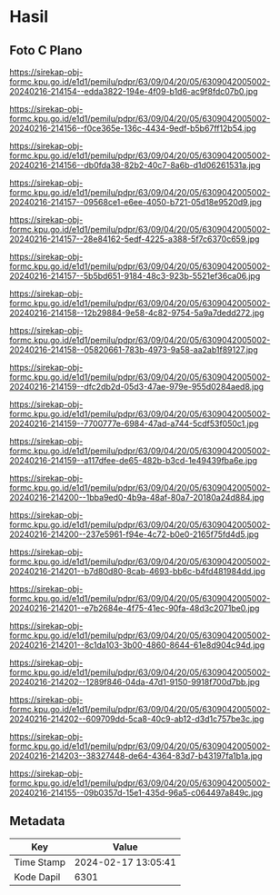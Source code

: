 # Hasil

## Foto C Plano

https://sirekap-obj-formc.kpu.go.id/e1d1/pemilu/pdpr/63/09/04/20/05/6309042005002-20240216-214154--edda3822-194e-4f09-b1d6-ac9f8fdc07b0.jpg

https://sirekap-obj-formc.kpu.go.id/e1d1/pemilu/pdpr/63/09/04/20/05/6309042005002-20240216-214156--f0ce365e-136c-4434-9edf-b5b67ff12b54.jpg

https://sirekap-obj-formc.kpu.go.id/e1d1/pemilu/pdpr/63/09/04/20/05/6309042005002-20240216-214156--db0fda38-82b2-40c7-8a6b-d1d06261531a.jpg

https://sirekap-obj-formc.kpu.go.id/e1d1/pemilu/pdpr/63/09/04/20/05/6309042005002-20240216-214157--09568ce1-e6ee-4050-b721-05d18e9520d9.jpg

https://sirekap-obj-formc.kpu.go.id/e1d1/pemilu/pdpr/63/09/04/20/05/6309042005002-20240216-214157--28e84162-5edf-4225-a388-5f7c6370c659.jpg

https://sirekap-obj-formc.kpu.go.id/e1d1/pemilu/pdpr/63/09/04/20/05/6309042005002-20240216-214157--5b5bd651-9184-48c3-923b-5521ef36ca06.jpg

https://sirekap-obj-formc.kpu.go.id/e1d1/pemilu/pdpr/63/09/04/20/05/6309042005002-20240216-214158--12b29884-9e58-4c82-9754-5a9a7dedd272.jpg

https://sirekap-obj-formc.kpu.go.id/e1d1/pemilu/pdpr/63/09/04/20/05/6309042005002-20240216-214158--05820661-783b-4973-9a58-aa2ab1f89127.jpg

https://sirekap-obj-formc.kpu.go.id/e1d1/pemilu/pdpr/63/09/04/20/05/6309042005002-20240216-214159--dfc2db2d-05d3-47ae-979e-955d0284aed8.jpg

https://sirekap-obj-formc.kpu.go.id/e1d1/pemilu/pdpr/63/09/04/20/05/6309042005002-20240216-214159--7700777e-6984-47ad-a744-5cdf53f050c1.jpg

https://sirekap-obj-formc.kpu.go.id/e1d1/pemilu/pdpr/63/09/04/20/05/6309042005002-20240216-214159--a117dfee-de65-482b-b3cd-1e49439fba6e.jpg

https://sirekap-obj-formc.kpu.go.id/e1d1/pemilu/pdpr/63/09/04/20/05/6309042005002-20240216-214200--1bba9ed0-4b9a-48af-80a7-20180a24d884.jpg

https://sirekap-obj-formc.kpu.go.id/e1d1/pemilu/pdpr/63/09/04/20/05/6309042005002-20240216-214200--237e5961-f94e-4c72-b0e0-2165f75fd4d5.jpg

https://sirekap-obj-formc.kpu.go.id/e1d1/pemilu/pdpr/63/09/04/20/05/6309042005002-20240216-214201--b7d80d80-8cab-4693-bb6c-b4fd481984dd.jpg

https://sirekap-obj-formc.kpu.go.id/e1d1/pemilu/pdpr/63/09/04/20/05/6309042005002-20240216-214201--e7b2684e-4f75-41ec-90fa-48d3c2071be0.jpg

https://sirekap-obj-formc.kpu.go.id/e1d1/pemilu/pdpr/63/09/04/20/05/6309042005002-20240216-214201--8c1da103-3b00-4860-8644-61e8d904c94d.jpg

https://sirekap-obj-formc.kpu.go.id/e1d1/pemilu/pdpr/63/09/04/20/05/6309042005002-20240216-214202--1289f846-04da-47d1-9150-9918f700d7bb.jpg

https://sirekap-obj-formc.kpu.go.id/e1d1/pemilu/pdpr/63/09/04/20/05/6309042005002-20240216-214202--609709dd-5ca8-40c9-ab12-d3d1c757be3c.jpg

https://sirekap-obj-formc.kpu.go.id/e1d1/pemilu/pdpr/63/09/04/20/05/6309042005002-20240216-214203--38327448-de64-4364-83d7-b43197fa1b1a.jpg

https://sirekap-obj-formc.kpu.go.id/e1d1/pemilu/pdpr/63/09/04/20/05/6309042005002-20240216-214155--09b0357d-15e1-435d-96a5-c064497a849c.jpg


## Metadata

| Key        | Value               |
| ---------- | ------------------- |
| Time Stamp | 2024-02-17 13:05:41 |
| Kode Dapil | 6301                |



